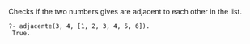 Checks if the two numbers gives are adjacent to each other in the list.

```
?- adjacente(3, 4, [1, 2, 3, 4, 5, 6]).
 True.
```